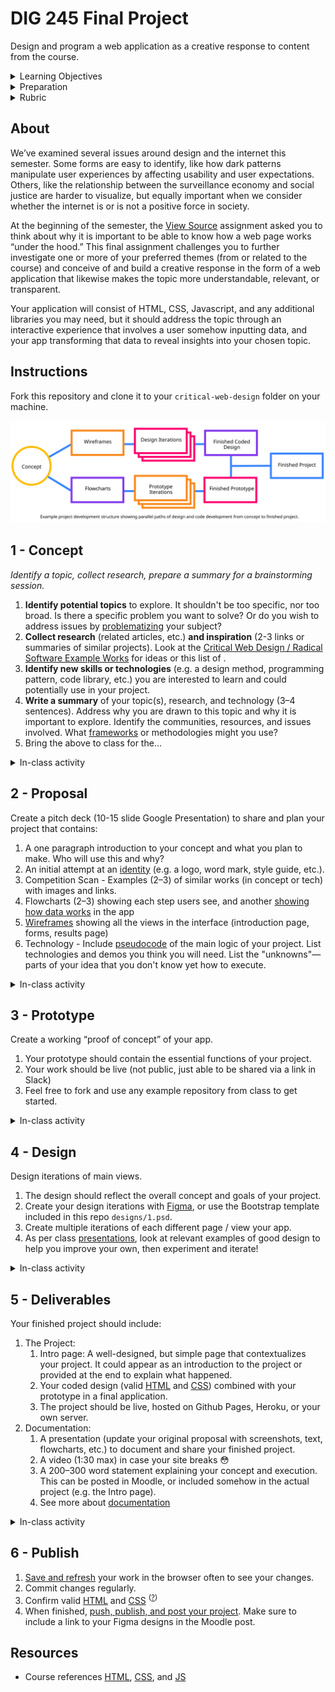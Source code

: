 
# DIG 245 Final Project

Design and program a web application as a creative response to content from the course.

<details>
<summary>Learning Objectives</summary>

Students who complete this assignment will be able to:

- Recall important social, political, and economic issues around design, the internet, and computing.
- Research, ideate, and plan a creative response to themes from the course content.
- Use design processes (grids, typography, design principles, and iteration) to create a custom responsive web application design.
- Use HTML, CSS, JS, and any additional frameworks or libraries to create a custom web application.

</details>

<details>
<summary>Preparation</summary>

Complete the following to prepare for this assignment. See [Resources](#resources) for additional information as needed.

- Codecademy JS references [jquery introduction](https://github.com/omundy/learn-javascript/blob/main/reference-sheets/jquery-01-introduction.pdf), [effects](https://github.com/omundy/learn-javascript/blob/main/reference-sheets/jquery-02-effects.pdf), [jquery events](https://github.com/omundy/learn-javascript/blob/main/reference-sheets/jquery-03-events.pdf), [style methods](https://github.com/omundy/learn-javascript/blob/main/reference-sheets/jquery-04-style-methods.pdf), [dom traversing](https://github.com/omundy/learn-javascript/blob/main/reference-sheets/jquery-05-dom-traversing.pdf)
- [Codecademy: JS 7-1 Higher-Order Functions](https://www.codecademy.com/learn/introduction-to-javascript) (1-4)
- [Codecademy: JS 7-2 Iterators](https://www.codecademy.com/learn/introduction-to-javascript) (1-9)
- [Codecademy: JS 8-1 Objects](https://www.codecademy.com/learn/introduction-to-javascript) (1-10)

</details>

<details>
<summary>Rubric</summary>


The final grade incorporates preparation scores with the final score ([rubric](https://docs.google.com/document/d/1gqAB_AHkMC6uKr_1uP9JzPwWclABw1RAB7KwEgAQSds/edit)).

```js
let milestones = ((concept + proposal + prototype + design) / 4) * 0.2;
let grade = milestones + (deliverables * 0.8);
```

</details>







## About


We’ve examined several issues around design and the internet this semester. Some forms are easy to identify, like how dark patterns manipulate user experiences by affecting usability and user expectations. Others, like the relationship between the surveillance economy and social justice are harder to visualize, but equally important when we consider whether the internet is or is not a positive force in society.

At the beginning of the semester, the [View Source](https://github.com/omundy/dig245-view-source) assignment asked you to think about why it is important to be able to know how a web page works “under the hood.” This final assignment challenges you to further investigate one or more of your preferred themes (from or related to the course) and conceive of and build a creative response in the form of a web application that likewise makes the topic more understandable, relevant, or transparent.

Your application will consist of HTML, CSS, Javascript, and any additional libraries you may need, but it should address the topic through an interactive experience that involves a user somehow inputting data, and your app transforming that data to reveal insights into your chosen topic.












## Instructions

Fork this repository and clone it to your `critical-web-design` folder on your machine.





<!--

[project development template](https://github.com/omundy/project-development-template)

-->

![flowchart](assets/img/development-flowchart.svg)


## 1 - Concept

*Identify a topic, collect research, prepare a summary for a brainstorming session.*

1. **Identify potential topics** to explore. It shouldn't be too specific, nor too broad. Is there a specific problem you want to solve? Or do you wish to address issues by [problematizing](https://en.wikipedia.org/wiki/Problematization) your subject?
1. **Collect research** (related articles, etc.) **and inspiration** (2-3 links or summaries of similar projects). Look at the [Critical Web Design / Radical Software Example Works](https://docs.google.com/spreadsheets/d/1mQ0doWT6tGXm2W-hB5zuz3I8mijGhLSkAe_XrcfMdok/edit#gid=0) for ideas or this list of [](https://www.awwwards.com/25-non-profit-and-social-driven-websites.html).
1. **Identify new skills or technologies** (e.g. a design method, programming pattern, code library, etc.) you are interested to learn and could potentially use in your project.
1. **Write a summary** of your topic(s), research, and technology (3–4 sentences). Address why you are drawn to this topic and why it is important to explore. Identify the communities, resources, and issues involved. What [frameworks](https://docs.google.com/presentation/d/1OWc_e1pquvwKi4qxJShsZ1Rqia1dbDBcwpxYwdOic7o/edit#slide=id.g165f853ab3b_0_0) or methodologies might you use?
1. Bring the above to class for the...

<details>
<summary>In-class activity</summary>

In groups, brainstorm on your topic(s) use the <a href="https://omundy.github.io/project-development-template/materials/brainstorming-disney-method/index.html" target="_blank">Disney Creative Strategy</a>, which asks your group to assume different "hats" in order to ideate on concepts, solutions, and risks.

1. Everyone: post your subject or concept in Slack
1. As Dreamers, add new ideas for projects based on the subject to the posts in your group
    - How might you create something that helps others discuss, think about, or help to solve the issue?
    - The more ideas the better. Brainstorming aims to produce quantity, from which we select quality ideas.
    - No criticism. Our goal is to generate a pool of ideas. All ideas are welcome.
1. As Realists, after all have posted, talk about each in a group
    - Think more practically, about how you would put the ideas into practice.
1. After the session, explore the ideas and notes as a critic, to figure out what you can build in the given time

</details>







## 2 - Proposal

Create a pitch deck (10-15 slide Google Presentation) to share and plan your project that contains:

1. A one paragraph introduction to your concept and what you plan to make. Who will use this and why?
1. An initial attempt at an [identity](https://docs.google.com/presentation/d/1exnY8fjVsOc3bKZFESJIM2s4JKxhqg_oASPDPokSfrE/edit?usp=sharing) (e.g. a logo, word mark, style guide, etc.).
1. Competition Scan - Examples (2–3) of similar works (in concept or tech) with images and links.
1. Flowcharts (2–3) showing each step users see, and another [showing how data works](https://www.google.com/search?q=a+flowchart+that+tracks+data+through+the+app&safe=off&tbm=isch) in the app
1. [Wireframes](https://www.dreamhost.com/blog/how-to-wireframe-website/) showing all the views in the interface (introduction page, forms, results page)
1. Technology - Include [pseudocode](https://en.wikipedia.org/wiki/Pseudocode) of the main logic of your project. List technologies and demos you think you will need. List the "unknowns"—parts of your idea that you don't know yet how to execute.



<details>
<summary>In-class activity</summary>

<a href="https://en.wikipedia.org/wiki/Lightning_talk">Lightning talks</a> of your pitches (3 min.)

1. Share a link to your proposal in Slack.
1. Present slides on Zoom. 3 minutes max.
1. 1 minute max for questions / comments. Add others in Slack thread.

</details>






## 3 - Prototype

Create a working “proof of concept” of your app.

1. Your prototype should contain the essential functions of your project.
1. Your work should be live (not public, just able to be shared via a link in Slack)
1. Feel free to fork and use any example repository from class to get started.


<details>
<summary>In-class activity</summary>

In groups, share your prototypes to get feedback:

- Be ready to explain the current status of your work.
- Bring specific questions or unknowns (concept, design, tech) you would like to discuss with your group.

</details>





## 4 - Design

Design iterations of main views.

1. The design should reflect the overall concept and goals of your project.
1. Create your design iterations with [Figma](https://figma.com), or use the Bootstrap template included in this repo `designs/1.psd`.
1. Create multiple iterations of each different page / view your app.
1. As per class [presentations](https://docs.google.com/presentation/d/1BiIHVEQjmIb2k2vB6N3x1g_S3KSLyZq2YCniq1ONjg8/edit?usp=sharing), look at relevant examples of good design to help you improve your own, then experiment and iterate!


<details>
<summary>In-class activity</summary>

Share your iterations to get feedback before coding the final design.

- Bring to class: What are three questions you would like to ask each user of your potential design?
- In-class: [Design Critique: Imaginary Audience](https://docs.google.com/presentation/d/1BiIHVEQjmIb2k2vB6N3x1g_S3KSLyZq2YCniq1ONjg8/edit#slide=id.gf16dac508b_0_0)

</details>





## 5 - Deliverables

Your finished project should include:

1. The Project:
    1. Intro page: A well-designed, but simple page that contextualizes your project. It could appear as an introduction to the project or provided at the end to explain what happened.
    1. Your coded design (valid [HTML](https://validator.w3.org/) and [CSS](https://jigsaw.w3.org/css-validator/)) combined with your prototype in a final application.
    1. The project should be live, hosted on Github Pages, Heroku, or your own server.
1. Documentation:
    1. A presentation (update your original proposal with screenshots, text, flowcharts, etc.) to document and share your finished project.
    1. A video (1:30 max) in case your site breaks 😳
    1. A 200–300 word statement explaining your concept and execution. This can be posted in Moodle, or included somehow in the actual project (e.g. the Intro page).
    1. See more about [documentation](https://omundy.github.io/learn-computing/slides/documentation.html)


<!--
Examples:

[Probability football](https://docs.google.com/presentation/d/1QO5ZFlc8GQilGughUaI57RlhQKc8TWECiqR7wkwjTwQ/edit#slide=id.p)

-->

<details>
<summary>In-class activity</summary>

We will share final projects in <a href="https://en.wikipedia.org/wiki/Lightning_talk">lightning talks</a> (3 min.)

</details>






## 6 - Publish

1. [Save and refresh](https://github.com/omundy/learn-computing/blob/main/topics-keyboard-shortcuts.md#web-development-edit-save-refresh-loop) your work in the browser often to see your changes.
1. Commit changes regularly.
1. Confirm valid [HTML](https://validator.w3.org/) and [CSS](https://jigsaw.w3.org/css-validator/) <sup>([?](https://github.com/omundy/dig245-critical-web-design/blob/main/topics/html-css/css.md#css-validation))</sup>
1. When finished, [push, publish, and post your project](https://docs.google.com/document/d/17U_zmzM_eML_qkG0PaOdDRcEk3YEmbiQ1TyNnbAM08k/edit#bookmark=id.8jryplv1i8a). Make sure to include a link to your Figma designs in the Moodle post.








## Resources

- Course references [HTML](https://github.com/omundy/dig245-critical-web-design/blob/main/topics/html-css/html.md), [CSS](https://github.com/omundy/dig245-critical-web-design/blob/main/topics/html-css/css.md), and [JS](https://github.com/omundy/dig245-critical-web-design/blob/main/topics/javascript/javascript.md)
